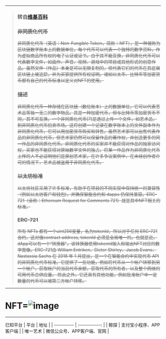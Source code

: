 ----

> ### 转自[维基百科](https://zh.wikipedia.org/wiki/%E9%9D%9E%E5%90%8C%E8%B3%AA%E5%8C%96%E4%BB%A3%E5%B9%A3)
> ### ~~非同质化代币~~
> ~~非同质化代币（英语：Non-Fungible Token，简称：NFT），是一种被称为区块链数字账本上的数据单位，每个代币可以代表一个独特的数字资料，作为虚拟商品所有权的电子认证或证书。由于其不能互换，非同质化代币可以代表数字文件，如画作、声音、视频、游戏中的项目或其他形式的创意作品。虽然文件（作品）本身是可以无限复制的，但代表它们的代币在其底层区块链上被追踪，并为买家提供所有权证明。诸如以太币、比特币等加密货币都有自己的代币标准以定义对NFT的使用。~~
> ### ~~描述~~
> ~~非同质化代币一种存储在区块链（数位账本）上的数据单位，它可以代表艺术品等独一无二的数字物品。其是一种加密代币，但与比特币等加密货币不同，其不可互换。一个非同质化代币[7]是透过上传一个文件，如艺术品，到非同质化代币拍卖市场。这将创建一个记录在数字账本上的文件副本作为非同质化代币，它可以用加密货币购买和转售。虽然艺术家可以出售代表作品的非同质化代币，但艺术家仍然可以保留作品的著作权，并创造更多的同一作品的非同质化代币。非同质化代币的买家并不能获得对作品的独家访问权，买家也不能获得对原始数字文件的独占。将某一作品作为非同质化代币上传的人不必证明他们是原创艺术家，在许多争议案例中，在未经创作者许可的情况下，艺术品被盗用于非同质化代币。~~
> ### ~~以太坊标准~~
> ~~以太坊社区采用了许多标准，有助于在项目的不同实现中保持统一的兼容性（例如以太坊客户和钱包)，并确保智能合约和 dapps 仍保持兼容。ERC-721（全称：Ethereum Request for Comments 721）就是其中NFT相关的标准。~~
> ### ~~ERC-721~~
> ~~所有 NFTs 都有一个uint256变量，名为tokenId，所以对于任何 ERC-721 合约，这对值contract address, tokenId 必须是全局唯一的。也就是说，dApp可以有一个“转换器”，该转换器使用tokenId输入和输出NFT对应的数字图像。ERC-721由 William Entriken、Dieter Shirley、Jacob Evans、Nastassia Sachs 在 2018 年 1 月提出，是一个在智能合约中实现代币 API 的非同质化代币标准。它提供了一些功能，例如将代币从一个帐户转移到另一个帐户，获取帐户的当前代币余额，获取代币的所有者，以及整个网络的可用代币总供应量。 除此之外，它还具有其他功能，例如批准帐户中一定数量的代币可以被第三方帐户转移。~~

----

# NFT=![image](https://github.com/KPI0/NFT/blob/main/images/format_f_jpg.jpg)

----
已知平台
 | 平台      | 地址     |
 | ---------- | :-----------:  |
 | 鲸探       | 支付宝小程序、APP客户端 |
 | 唯一艺术   | 微信公众号、APP客户端、官网 |
